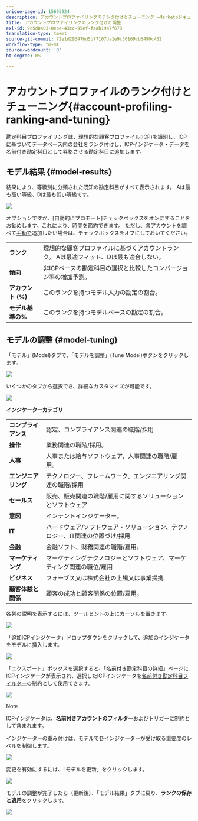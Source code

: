```yaml
---
unique-page-id: 15695924
description: アカウントプロファイリングのランク付けとチューニング —Marketoドキュメント — 製品ドキュメント
title: アカウントプロファイリングのランク付けと調整
exl-id: 9c5d0a03-0ebe-43cc-95ef-faab19a7f673
translation-type: tm+mt
source-git-commit: 72e1d29347bd5b77107da1e9c30169cb6490c432
workflow-type: tm+mt
source-wordcount: '0'
ht-degree: 0%

---
```


# アカウントプロファイルのランク付けとチューニング{#account-profiling-ranking-and-tuning}

勘定科目プロファイリングは、理想的な顧客プロファイル(ICP)を識別し、ICPに基づいてデータベース内の会社をランク付けし、ICPインジケータ・データを名前付き勘定科目として昇格させる勘定科目に追加します。

## モデル結果 {#model-results}

結果により、等級別に分類された既知の勘定科目がすべて表示されます。 Aは最も高い等級、Dは最も低い等級です。

![](assets/results.png)

オプションですが、[自動的にプロモート]チェックボックスをオンにすることをお勧めします。これにより、時間を節約できます。 ただし、各アカウントを調べて[手動で](/help/marketo/product-docs/target-account-management/target/named-accounts/discover-accounts.md#discover-crm-accounts)追加したい場合は、チェックボックスをオフにしておいてください。

<table> 
 <tbody> 
  <tr> 
   <td><strong>ランク</strong></td> 
   <td> 
    <div>
      理想的な顧客プロファイルに基づくアカウントランク。 Aは最適フィット、Dは最も適合しない。 
    </div></td> 
  </tr> 
  <tr> 
   <td><strong>傾向</strong></td> 
   <td> 
    <div>
      非ICPベースの勘定科目の選択と比較したコンバージョン率の増加予測。 
    </div></td> 
  </tr> 
  <tr> 
   <td><strong>アカウント (%)</strong></td> 
   <td> 
    <div>
      このランクを持つモデル入力の勘定の割合。 
    </div></td> 
  </tr> 
  <tr> 
   <td><strong>モデル基準の%</strong></td> 
   <td> 
    <div>
      このランクを持つモデルベースの勘定の割合。 
    </div></td> 
  </tr> 
 </tbody> 
</table>

## モデルの調整 {#model-tuning}

「モデル」(Model)タブで、「モデルを調整」(Tune Model)ボタンをクリックします。

![](assets/two.png)

いくつかのタブから選択でき、詳細なカスタマイズが可能です。

![](assets/tuning-page.png)

**インジケーターカテゴリ**

<table> 
 <tbody> 
  <tr> 
   <td><strong>コンプライアンス</strong></td> 
   <td> 
    <div>
      認定、コンプライアンス関連の職階/採用 
    </div></td> 
  </tr> 
  <tr> 
   <td><strong>操作</strong></td> 
   <td> 
    <div>
      業務関連の職階/採用。 
    </div></td> 
  </tr> 
  <tr> 
   <td><strong>人事</strong></td> 
   <td> 
    <div>
      人事または給与ソフトウェア、人事関連の職階/雇用。
    </div></td> 
  </tr> 
  <tr> 
   <td><strong>エンジニアリング</strong></td> 
   <td> 
    <div>
      テクノロジー、フレームワーク、エンジニアリング関連の職階/採用 
    </div></td> 
  </tr> 
  <tr> 
   <td><strong>セールス</strong></td> 
   <td> 
    <div>
      販売、販売関連の職階/雇用に関するソリューションとソフトウェア 
    </div></td> 
  </tr> 
  <tr> 
   <td><strong>意図</strong></td> 
   <td> 
    <div>
      インテントインジケーター。 
    </div></td> 
  </tr> 
  <tr> 
   <td><strong>IT</strong></td> 
   <td> 
    <div>
      ハードウェア/ソフトウェア・ソリューション、テクノロジー、IT関連の位置づけ/採用
    </div></td> 
  </tr> 
  <tr> 
   <td><strong>金融</strong></td> 
   <td> 
    <div>
      金融ソフト、財務関連の職階/雇用。 
    </div></td> 
  </tr> 
  <tr> 
   <td><strong>マーケティング</strong></td> 
   <td> 
    <div>
      マーケティングテクノロジーとソフトウェア、マーケティング関連の職位/雇用 
    </div></td> 
  </tr> 
  <tr> 
   <td><strong>ビジネス</strong></td> 
   <td> 
    <div>
      フォーブス又は株式会社の上場又は事業提携 
    </div></td> 
  </tr> 
  <tr> 
   <td><strong>顧客体験と関係</strong></td> 
   <td> 
    <div>
      顧客の成功と顧客関係の位置/雇用。
    </div></td> 
  </tr> 
 </tbody> 
</table>

各列の説明を表示するには、ツールヒントの上にカーソルを置きます。

![](assets/tool-tip.png)

「追加ICPインジケータ」ドロップダウンをクリックして、追加のインジケータをモデルに挿入します。

![](assets/add-icp.png)

「エクスポート」ボックスを選択すると、「名前付き勘定科目の詳細」ページにICPインジケータが表示され、選択したICPインジケータを[名前付き勘定科目フィルター](/help/marketo/product-docs/target-account-management/engage/account-filters.md)の制約として使用できます。

![](assets/export.png)

>[!NOTE]
>
>ICPインジケータは、**名前付きアカウントのフィルター**&#x200B;およびトリガーに制約として含まれます。

インジケーターの重み付けは、モデルで各インジケーターが受け取る重要度のレベルを制御します。

![](assets/weightage.png)

変更を有効にするには、「モデルを更新」をクリックします。

![](assets/refresh-button.png)

モデルの調整が完了したら（更新後）、「モデル結果」タブに戻り、**ランクの保存と適用**&#x200B;をクリックします。

![](assets/ranks.png)
